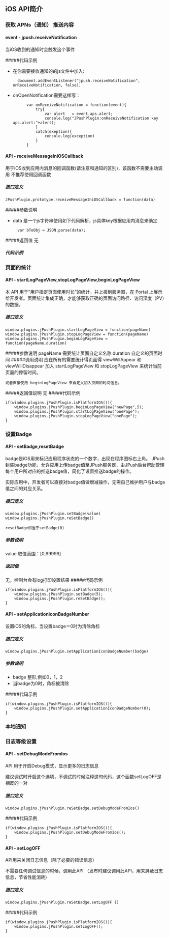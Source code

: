 ## iOS API简介

### 获取 APNs（通知） 推送内容

#### event - jpush.receiveNotification

当iOS收到的通知时会触发这个事件


#####代码示例

- 在你需要接收通知的的js文件中加入:
	           
		document.addEventListener("jpush.receiveNotification", onReceiveNotification, false);

- onOpenNotification需要这样写：
		
            var onReceiveNotification = function(event){
                try{
                    var alert   = event.aps.alert;
                    console.log("JPushPlugin:onReceiveNotification key aps.alert:"+alert);
                }
                catch(exeption){
                    console.log(exception)
                }
            }
 



#### API - receiveMessageIniOSCallback

用于iOS收到应用内消息的回调函数(请注意和通知的区别)，该函数不需要主动调用
不推荐使用回调函数

##### 接口定义

	JPushPlugin.prototype.receiveMessageIniOSCallback = function(data)

#####参数说明

- data 	是一个js字符串使用如下代码解析，js具体key根据应用内消息来确定
	
		var bToObj = JSON.parse(data);
		
#####返回值
无

#####  代码示例


### 页面的统计
#### API - startLogPageView,stopLogPageView,beginLogPageView

本 API 用于“用户指定页面使用时长”的统计，并上报到服务器，在 Portal 上展示给开发者。页面统计集成正确，才能够获取正确的页面访问路径、访问深度（PV）的数据。

##### 接口定义
	window.plugins.jPushPlugin.startLogPageView = function(pageName)
	window.plugins.jPushPlugin.stopLogPageView = function(pageName)
	window.plugins.jPushPlugin.beginLogPageView = function(pageName,duration)
#####参数说明
pageName 需要统计页面自定义名称
duration 自定义的页面时间
#####调用说明
应在所有的需要统计得页面得 viewWillAppear 和 viewWillDisappear 加入 startLogPageView 和 stopLogPageView 来统计当前页面的停留时间。

	或者直接使用 beginLogPageView 来自定义加入页面和时间信息。
#####返回值说明
无
#####代码示例

	if(window.plugins.jPushPlugin.isPlatformIOS()){
		window.plugins.jPushPlugin.beginLogPageView("newPage",5);
		window.plugins.jPushPlugin.startLogPageView("onePage");
		window.plugins.jPushPlugin.stopLogPageView("onePage");
	}
### 设置Badge
#### API - setBadge,resetBadge

badge是iOS用来标记应用程序状态的一个数字，出现在程序图标右上角。 JPush封装badge功能，允许应用上传badge值至JPush服务器，由JPush后台帮助管理每个用户所对应的推送badge值，简化了设置推送badge的操作。

实际应用中，开发者可以直接对badge值做增减操作，无需自己维护用户与badge值之间的对应关系。
##### 接口定义

	window.plugins.jPushPlugin.setBadge(value)
	window.plugins.jPushPlugin.reSetBadge()

`resetBadge相当于setBadge(0)`
##### 参数说明
value 取值范围：[0,99999]
##### 返回值
无，控制台会有log打印设置结果
#####代码示例

	if(window.plugins.jPushPlugin.isPlatformIOS()){
		window.plugins.jPushPlugin.setBadge(5);
		window.plugins.jPushPlugin.reSetBadge();
	}

#### API - setApplicationIconBadgeNumber

设置iOS的角标，当设置badge＝0时为清除角标

##### 接口定义

	window.plugins.jPushPlugin.setApplicationIconBadgeNumber(badge)
	
##### 参数说明

- badge 整形,例如0，1，2
- 当badge为0时，角标被清除

#####代码示例

	if(window.plugins.jPushPlugin.isPlatformIOS()){
		window.plugins.jPushPlugin.setApplicationIconBadgeNumber(0);
	}


### 本地通知

### 日志等级设置
#### API - setDebugModeFromIos
API 用于开启Debug模式，显示更多的日志信息

建议调试时开启这个选项，不调试的时候注释这句代码，这个函数setLogOFF是相反的一对
##### 接口定义

	window.plugins.jPushPlugin.reSetBadge.setDebugModeFromIos()
	
#####代码示例

	if(window.plugins.jPushPlugin.isPlatformIOS()){
		window.plugins.jPushPlugin.setDebugModeFromIos();
	}

#### API - setLogOFF

API用来关闭日志信息（除了必要的错误信息）

不需要任何调试信息的时候，调用此API （发布时建议调用此API，用来屏蔽日志信息，节省性能消耗)

##### 接口定义 

	window.plugins.jPushPlugin.reSetBadge.setLogOFF ()

#####代码示例

	if(window.plugins.jPushPlugin.isPlatformIOS()){
		window.plugins.jPushPlugin.setLogOFF();
	}

